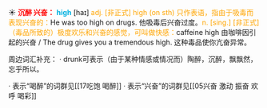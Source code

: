 ☀ <font color="red">**沉醉 兴奋：**</font>
<font color="sky blue">**high**</font> [haɪ] 
<font color="orange">adj. [非正式] high (on sth) 只作表语，指由于吸毒而表现兴奋的：</font>He was too high on drugs. 他吸毒后兴奋过度。<font color="orange">n. [sing.] [非正式]（毒品所致的）极度欢乐和兴奋的感觉，可叫做快感：</font>caffeine high 由咖啡因引起的兴奋 / The drug gives you a tremendous high. 这种毒品使你亢奋异常。

周边词汇补充：
· drunk可表示（由于某种情感或情况而）陶醉，沉醉，飘飘然，忘乎所以。

· 表示“喝醉”的词群见[[17吃饱 喝醉]]
· 表示“兴奋”的词群见[[05兴奋 激动 振奋 欢呼 喝彩]]
